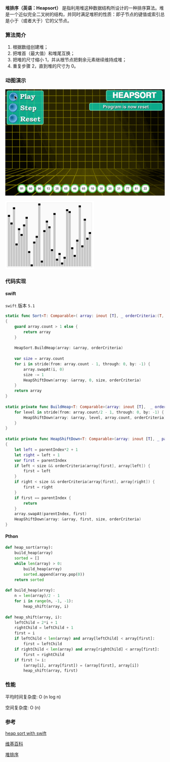 
**堆排序（英语：Heapsort）** 是指利用堆这种数据结构所设计的一种排序算法。堆是一个近似完全二叉树的结构，并同时满足堆积的性质：即子节点的键值或索引总是小于（或者大于）它的父节点。

### 算法简介

1. 根据数组创建堆；
2. 把堆首（最大值）和堆尾互换；
3. 把堆的尺寸缩小 1，并从根节点把剩余元素继续维持成堆；
4. 重复步骤 2，直到堆的尺寸为 0。



### 动图演示

![堆排序](./images/heapSort-1.gif)



![堆排序](./images/heapSort-2.gif)


### 代码实现

#### swift

`swift` 版本 `5.1`

```swift
static func Sort<T: Comparable>( array: inout [T], _ orderCriteria:(T, T) -> Bool) -> [T] 
{
    guard array.count > 1 else {
        return array
    }

    HeapSort.BuildHeap(array: &array, orderCriteria)

    var size = array.count
    for i in stride(from: array.count - 1, through: 0, by: -1) {
        array.swapAt(i, 0)
        size -= 1
        HeapShiftDown(array: &array, 0, size, orderCriteria)
    }
    return array
}
    
static private func BuildHeap<T: Comparable>(array: inout [T],  _ orderCriteria:(T, T) -> Bool) {
    for level in stride(from: array.count/2 - 1, through: 0, by: -1) {
        HeapShiftDown(array: &array, level, array.count, orderCriteria)
    }
}

static private func HeapShiftDown<T: Comparable>(array: inout [T], _ parentIndex: Int, _ size: Int, _ orderCriteria: (T, T) -> Bool)
{
    let left = parentIndex*2 + 1
    let right = left + 1
    var first = parentIndex
    if left < size && orderCriteria(array[first], array[left]) {
        first = left
    }
    if right < size && orderCriteria(array[first], array[right]) {
        first = right
    }
    if first == parentIndex {
        return
    }
    array.swapAt(parentIndex, first)
    HeapShiftDown(array: &array, first, size, orderCriteria)
}
```

#### Pthon 

```python
def heap_sort(array):
    build_heap(array)
    sorted = []
    while len(array) > 0:
        build_heap(array)
        sorted.append(array.pop(0))
    return sorted

def build_heap(array):
    n = len(array)/2 - 1
    for i in range(n, -1, -1):
        heap_shift(array, i)

def heap_shift(array, i):
    leftChild = 2*i + 1
    rightChild = leftChild + 1
    first = i
    if leftChild < len(array) and array[leftChild] < array[first]:
        first = leftChild
    if rightChild < len(array) and array[rightChild] < array[first]:
        first = rightChild
    if first != i:
        (array[i], array[first]) = (array[first], array[i])
        heap_shift(array, first)
```

### 性能

平均时间复杂度: O (n log n)

空间复杂度: O (n)



### 参考

[heap sort with swift](http://blog.hacktons.cn/2016/03/23/heap-sort-with-swift/)

[维基百科](https://zh.wikipedia.org/wiki/堆排序)

[堆排序](https://www.runoob.com/w3cnote/heap-sort.html)
